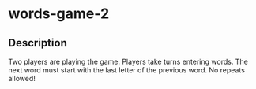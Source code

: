 # words-game-2

## Description

Two players are playing the game. Players take turns entering words. The next word must start with the last letter of the previous word. No repeats allowed!

